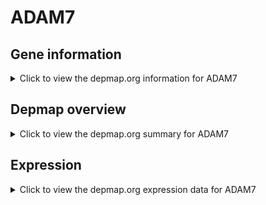 <h1>ADAM7</h1>

<h2>Gene information</h2>
<details>
  <summary>Click to view the depmap.org information for ADAM7</summary>
  <p><a href="https://depmap.org/portal/gene/ADAM7?tab=about" target="_BLANK">Open page in a new tab...</a></p>
  <iframe src="https://depmap.org/portal/gene/ADAM7?tab=about" style="border:none;width:100%;height:800px"></iframe>
</details>

<h2>Depmap overview</h2>
<details>
  <summary>Click to view the depmap.org summary for ADAM7</summary>
  <p><a href="https://depmap.org/portal/gene/ADAM7?tab=overview" target="_BLANK">Open page in a new tab...</a></p>
  <iframe src="https://depmap.org/portal/gene/ADAM7?tab=overview" style="border:none;width:100%;height:800px"></iframe>
</details>

<h2>Expression</h2>
<details>
  <summary>Click to view the depmap.org expression data for ADAM7</summary>
  <p><a href="https://depmap.org/portal/gene/ADAM7?tab=characterization" target="_BLANK">Open page in a new tab...</a></p>
  <iframe src="https://depmap.org/portal/gene/ADAM7?tab=characterization" style="border:none;width:100%;height:800px"></iframe>
</details>


<!--
<h2>Reactome Pathway diagram</h2>
<details>
  <summary>Click to view the Reactome pathway for ADAM7</summary>
  <p><a href="PURL" target="_BLANK">Open page in a new tab...</a></p>
  PNAME
</details>
-->


